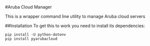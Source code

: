 #Aruba Cloud Manager

This is a wrapper command line utility to manage Aruba cloud servers

##Installation 
To get this to work you need to install its dependencies:

~~~
pip install -U python-dotenv
pip install pyarubacloud
~~~